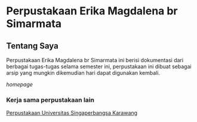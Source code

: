 <html>
<head>
<title>Hompage Perputakaan Erika Magdalena br Simarmata</title>
</head>
<body>
<h1>Perpustakaan Erika Magdalena br Simarmata</h1>
<h2>Tentang Saya</h2>
<p>Perpustakaan Erika Magdalena br Simarmata ini berisi dokumentasi dari berbagai tugas-tugas
selama semester ini, perpustakaan ini dibuat sebagai arsip yang mungkin dikemudian hari
dapat digunakan kembali.</p>
<i>homepage</i>
</body>
</html>
<h3>Kerja sama perpustakaan lain</h3>
<a href="http://perpus.unsika.ac.id/">Perpustakaan Universitas Singaperbangsa Karawang</a>
